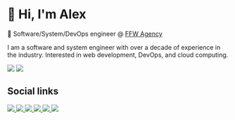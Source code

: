 # 👋 Hi, I'm Alex

🦍 Software/System/DevOps engineer @ [FFW Agency](https://ffwagency.com)

I am a software and system engineer with over a decade of experience in the industry. Interested in web development, DevOps, and cloud computing.

<img src="https://github-readme-stats.vercel.app/api?username=alexander-danilenko&count_private=true&show_icons=true&include_all_commits=true" />

<img src="https://github-profile-trophy.vercel.app/?username=alexander-danilenko&margin-w=18&margin-h=18&column=4" />

## Social links

<a href="https://www.linkedin.com/in/alexander-danilenko/" target="_blank">
   <img src="https://img.shields.io/badge/Linkedin-0e76a8.svg?style=for-the-badge&classes=inline&logo=linkedin" />
</a>
<a href="https://github.com/alexander-danilenko" target="_blank">
   <img src="https://img.shields.io/badge/github-000000.svg?style=for-the-badge&classes=inline&logo=github" />
</a>
<a href="https://gitlab.com/alexander-danilenko" target="_blank">
   <img src="https://img.shields.io/badge/gitlab-fc6d27.svg?style=for-the-badge&classes=inline&logo=gitlab" />
</a>
<a href="https://www.drupal.org/u/alexander_danilenko">
   <img src="https://img.shields.io/badge/drupal-25aae1.svg?style=for-the-badge&classes=inline&logo=drupal" />
</a>
<a href="https://www.youtube.com/watch?v=dQw4w9WgXcQ" target="_blank">
   <img src="https://img.shields.io/badge/instagram-4c68d7.svg?style=for-the-badge&classes=inline&logo=instagram" />
</a>
<a href="https://www.youtube.com/watch?v=dQw4w9WgXcQ" target="_blank">
   <img src="https://img.shields.io/badge/ONLYFANS-fff.svg?style=for-the-badge&classes=inline&logo=onlyfans" />
</a>

